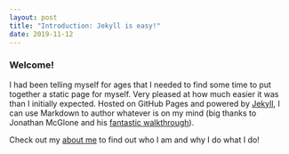 ```yaml
---
layout: post
title: "Introduction: Jekyll is easy!"
date: 2019-11-12
---
```


### Welcome!
I had been telling myself for ages that I needed to find some time to put together a static page for myself. Very pleased at how much easier it was than I initially expected. Hosted on GitHub Pages and powered by [Jekyll](http://jekyllrb.com), I can use Markdown to author whatever is on my mind (big thanks to Jonathan McGlone and his [fantastic walkthrough]([http://jmcglone.com/guides/github-pages/])).

Check out my [about me](./about) to find out who I am and why I do what I do!

